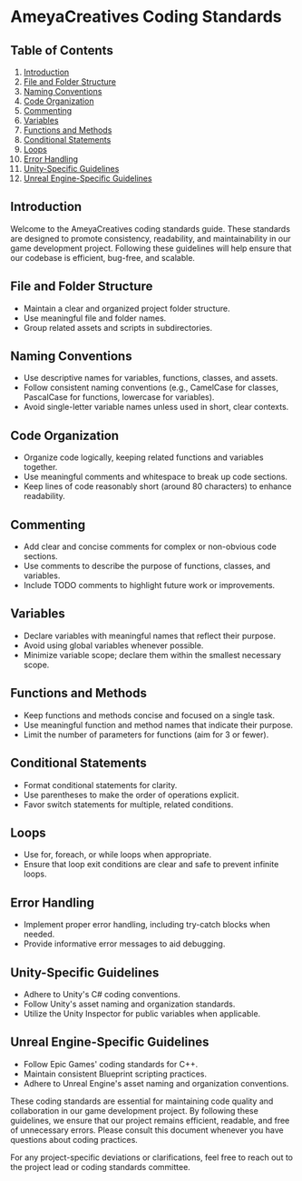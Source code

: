 # AmeyaCreatives Coding Standards

## Table of Contents
1. [Introduction](#introduction)
2. [File and Folder Structure](#file-and-folder-structure)
3. [Naming Conventions](#naming-conventions)
4. [Code Organization](#code-organization)
5. [Commenting](#commenting)
6. [Variables](#variables)
7. [Functions and Methods](#functions-and-methods)
8. [Conditional Statements](#conditional-statements)
9. [Loops](#loops)
10. [Error Handling](#error-handling)
11. [Unity-Specific Guidelines](#unity-specific-guidelines)
12. [Unreal Engine-Specific Guidelines](#unreal-engine-specific-guidelines)

## Introduction
Welcome to the AmeyaCreatives coding standards guide. These standards are designed to promote consistency, readability, and maintainability in our game development project. Following these guidelines will help ensure that our codebase is efficient, bug-free, and scalable.

## File and Folder Structure
- Maintain a clear and organized project folder structure.
- Use meaningful file and folder names.
- Group related assets and scripts in subdirectories.

## Naming Conventions
- Use descriptive names for variables, functions, classes, and assets.
- Follow consistent naming conventions (e.g., CamelCase for classes, PascalCase for functions, lowercase for variables).
- Avoid single-letter variable names unless used in short, clear contexts.

## Code Organization
- Organize code logically, keeping related functions and variables together.
- Use meaningful comments and whitespace to break up code sections.
- Keep lines of code reasonably short (around 80 characters) to enhance readability.

## Commenting
- Add clear and concise comments for complex or non-obvious code sections.
- Use comments to describe the purpose of functions, classes, and variables.
- Include TODO comments to highlight future work or improvements.

## Variables
- Declare variables with meaningful names that reflect their purpose.
- Avoid using global variables whenever possible.
- Minimize variable scope; declare them within the smallest necessary scope.

## Functions and Methods
- Keep functions and methods concise and focused on a single task.
- Use meaningful function and method names that indicate their purpose.
- Limit the number of parameters for functions (aim for 3 or fewer).

## Conditional Statements
- Format conditional statements for clarity.
- Use parentheses to make the order of operations explicit.
- Favor switch statements for multiple, related conditions.

## Loops
- Use for, foreach, or while loops when appropriate.
- Ensure that loop exit conditions are clear and safe to prevent infinite loops.

## Error Handling
- Implement proper error handling, including try-catch blocks when needed.
- Provide informative error messages to aid debugging.

## Unity-Specific Guidelines
- Adhere to Unity's C# coding conventions.
- Follow Unity's asset naming and organization standards.
- Utilize the Unity Inspector for public variables when applicable.

## Unreal Engine-Specific Guidelines
- Follow Epic Games' coding standards for C++.
- Maintain consistent Blueprint scripting practices.
- Adhere to Unreal Engine's asset naming and organization conventions.

These coding standards are essential for maintaining code quality and collaboration in our game development project. By following these guidelines, we ensure that our project remains efficient, readable, and free of unnecessary errors. Please consult this document whenever you have questions about coding practices.

For any project-specific deviations or clarifications, feel free to reach out to the project lead or coding standards committee.

